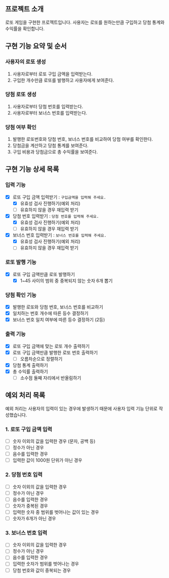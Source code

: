 ## 프로젝트 소개

로또 게임을 구현한 프로젝트입니다. 사용자는 로또를 원하는만큼 구입하고 당첨 통계와 수익률을 확인합니다.

## 구현 기능 요약 및 순서

### 사용자의 로또 생성

1. 사용자로부터 로또 구입 금액을 입력받는다.
2. 구입한 개수만큼 로또를 발행하고 사용자에게 보여준다.

### 당첨 로또 생성

1. 사용자로부터 당첨 번호를 입력받는다.
2. 사용자로부터 보너스 번호를 입력받는다.

### 당첨 여부 확인

1. 발행한 로또번호와 당첨 번호, 보너스 번호를 비교하여 당첨 여부를 확인한다.
2. 당첨금을 계산하고 당첨 통계를 보여준다.
3. 구입 비용과 당첨금으로 총 수익률을 보여준다.

## 구현 기능 상세 목록

### 입력 기능

- [x] 로또 구입 금액 입력받기 : `구입금액을 입력해 주세요.`
  - [x] 유효성 검사 진행하기(예외 처리)
  - [ ] 유효하지 않을 경우 재입력 받기
- [x] 당첨 번호 입력받기 : `당첨 번호를 입력해 주세요.`
  - [x] 유효성 검사 진행하기(예외 처리)
  - [ ] 유효하지 않을 경우 재입력 받기
- [x] 보너스 번호 입력받기 : `보너스 번호를 입력해 주세요.`
  - [x] 유효성 검사 진행하기(예외 처리)
  - [ ] 유효하지 않을 경우 재입력 받기

### 로또 발행 기능

- [x] 로또 구입 금액만큼 로또 발행하기
  - [x] 1~45 사이의 범위 중 중복되지 않는 숫자 6개 뽑기

### 당첨 확인 기능

- [x] 발행한 로또와 당첨 번호, 보너스 번호를 비교하기
- [x] 일치하는 번호 개수에 따른 등수 결정하기
- [x] 보너스 번호 일치 여부에 따른 등수 결정하기 (2등)

### 출력 기능

- [x] 로또 구입 금액에 맞는 로또 개수 출력하기
- [x] 로또 구입 금액만큼 발행한 로또 번호 출력하기
  - [ ] 오름차순으로 정렬하기
- [x] 당첨 통계 출력하기
- [x] 총 수익률 출력하기
  - [ ] 소수점 둘째 자리에서 반올림하기

## 예외 처리 목록

예외 처리는 사용자의 입력이 있는 경우에 발생하기 때문에 사용자 입력 기능 단위로 작성했습니다.

### 1. 로또 구입 금액 입력

- [ ] 숫자 이외의 값을 입력한 경우 (문자, 공백 등)
- [ ] 정수가 아닌 경우
- [ ] 음수를 입력한 경우
- [ ] 입력한 값이 1000원 단위가 아닌 경우

### 2. 당첨 번호 입력

- [ ] 숫자 이외의 값을 입력한 경우
- [ ] 정수가 아닌 경우
- [ ] 음수를 입력한 경우
- [ ] 숫자가 중복된 경우
- [ ] 입력한 숫자 중 범위를 벗어나는 값이 있는 경우
- [ ] 숫자가 6개가 아닌 경우

### 3. 보너스 번호 입력

- [ ] 숫자 이외의 값을 입력한 경우
- [ ] 정수가 아닌 경우
- [ ] 음수를 입력한 경우
- [ ] 입력한 숫자가 범위를 벗어나는 경우
- [ ] 당첨 번호와 값이 중복되는 경우
